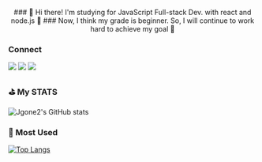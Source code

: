 <p align="center">
### 👋 Hi there! I'm studying for JavaScript Full-stack Dev. with react and node.js 🚀
### Now, I think my grade is beginner. So, I will continue to work hard to achieve my goal 🌈
</p>

### Connect
<a href="https://velog.io/@jgone2" target="_blank"><img src="https://img.shields.io/badge/jgoneit.log-20C997?style=flat-square&logo=Vectorlogozone&logoColor=white"/></a>
<a href="jgoneit@gmail.com" target="_blank"><img src="https://img.shields.io/badge/jgoneit@gmail.com-EA4335?style=flat-square&logo=Gmail&logoColor=white"/></a>
<a href="https://www.instagram.com/jgone2/" target="_blank"><img src="https://img.shields.io/badge/jgone2-E4405F?style=flat-square&logo=Instagram&logoColor=white"/></a>

### ⛳️ My STATS
![Jgone2's GitHub stats](https://github-readme-stats.vercel.app/api?username=Jgone2&show_icons=true&theme=tokyonight)

### 📌 Most Used
[![Top Langs](https://github-readme-stats.vercel.app/api/top-langs/?username=Jgone2&layout=compact)](https://github.com/anuraghazra/github-readme-stats)
